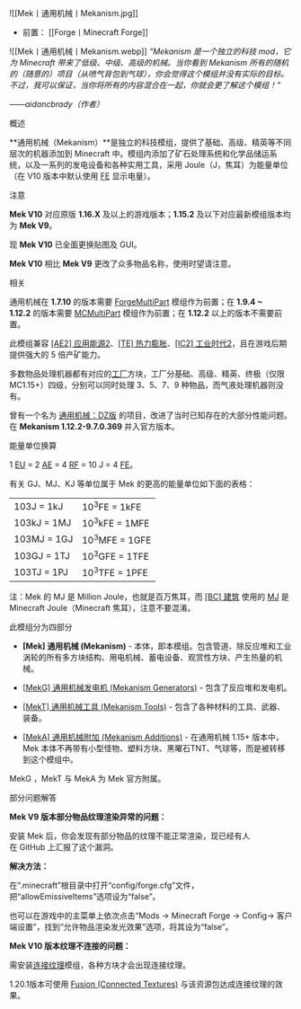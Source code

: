![[Mek丨通用机械丨Mekanism.jpg]]
- 前置：
 [[Forge丨Minecraft Forge]]

![[Mek丨通用机械丨Mekanism.webp]]
_“Mekanism 是一个独立的科技 mod，它为 Minecraft 带来了低级、中级、高级的机械。当你看到 Mekanism 所有的随机的（随意的）项目（从喷气背包到气球），你会觉得这个模组并没有实际的目标。不过，我可以保证，当你将所有的内容混合在一起，你就会更了解这个模组！”_

_——aidancbrady（作者）_

概述

**通用机械（Mekanism）**是独立的科技模组，提供了基础、高级、精英等不同层次的机器添加到 Minecraft 中。模组内添加了矿石处理系统和化学品储运系统，以及一系列的发电设备和各种实用工具，采用 Joule（J，焦耳）为能量单位（在 V10 版本中默认使用 [FE](https://www.mcmod.cn/item/334421.html "Forge Energy") 显示电量）。

注意

**Mek V10** 对应原版 **1.16.X** 及以上的游戏版本；**1.15.2** 及以下对应最新模组版本均为 **Mek V9**。

现 **Mek V10** 已全面更换贴图及 GUI。

**Mek V10** 相比 **Mek V9** 更改了众多物品名称，使用时望请注意。

相关

通用机械在 **1.7.10** 的版本需要 [ForgeMultiPart](https://www.mcmod.cn/class/627.html) 模组作为前置；在 **1.9.4 ~ 1.12.2** 的版本需要 [MCMultiPart](https://www.mcmod.cn/class/685.html) 模组作为前置；在 **1.12.2** 以上的版本不需要前置。

此模组兼容 [[AE2] 应用能源2](https://www.mcmod.cn/class/260.html "Applied Energistics 2")、[[TE] 热力膨胀](https://www.mcmod.cn/class/576.html "Thermal Expansion")、[[IC2] 工业时代2](https://www.mcmod.cn/class/2.html "Industrial Craft 2")，且在游戏后期提供强大的 5 倍产矿能力。

多数物品处理机器都有对应的[工厂](https://www.mcmod.cn/item/447588.html "Factory")方块，工厂分基础、高级、精英、终极（仅限 MC1.15+）四级，分别可以同时处理 3、5、7、9 种物品，而气液处理机器则没有。

曾有一个名为 [通用机械：DZ版](https://www.mcmod.cn/class/1600.html "Mekanica") 的项目，改进了当时已知存在的大部分性能问题。在 **Mekanism 1.12.2-9.7.0.369** 并入官方版本。

能量单位换算

1 [EU](https://www.mcmod.cn/item/303102.html "Energy Unit") = 2 [AE](https://www.mcmod.cn/item/366571.html "AE能量") = 4 [RF](https://www.mcmod.cn/item/311488.html "Redstone Flux") = 10 J = 4 [FE](https://www.mcmod.cn/item/334421.html "Forge Energy")。

有关 GJ、MJ、KJ 等单位属于 Mek 的更高的能量单位如下面的表格：

|             |                          |
| ----------- | ------------------------ |
| 103J = 1kJ  | 10<sup>3</sup>FE = 1kFE  |
| 103kJ = 1MJ | 10<sup>3</sup>kFE = 1MFE |
| 103MJ = 1GJ | 10<sup>3</sup>MFE = 1GFE |
| 103GJ = 1TJ | 10<sup>3</sup>GFE = 1TFE |
| 103TJ = 1PJ | 10<sup>3</sup>TFE = 1PFE |

注：Mek 的 MJ 是 Million Joule，也就是百万焦耳，而 [[BC] 建筑](https://www.mcmod.cn/class/4.html "BuildCraft") 使用的 [MJ](https://www.mcmod.cn/item/673458.html "Minecraft Joule") 是 Minecraft Joule（Minecraft 焦耳），注意不要混淆。

此模组分为四部分

- **[Mek] 通用机械 (Mekanism)** - 本体，即本模组。包含管道、除反应堆和工业涡轮的所有多方块结构、用电机械、蓄电设备、观赏性方块、产生热量的机械。
    
- [[MekG] 通用机械发电机 (Mekanism Generators)](https://www.mcmod.cn/class/1323.html "[MekG] 通用机械发电机 (Mekanism Generators)") - 包含了反应堆和发电机。  
    
- [[MekT] 通用机械工具 (Mekanism Tools)](https://www.mcmod.cn/class/1615.html "[MekT] 通用机械工具 (Mekanism Tools)") - 包含了各种材料的工具、武器、装备。
    
- [[MekA] 通用机械附加 (Mekanism Additions)](https://www.mcmod.cn/class/2437.html "[MekA] 通用机械附加 (Mekanism Additions)") - 在通用机械 1.15+ 版本中，Mek 本体不再带有小型怪物、塑料方块、黑曜石TNT、气球等，而是被转移到这个模组中。
    

MekG ，MekT 与 MekA 为 Mek 官方附属。

部分问题解答

**Mek V9 版本部分物品纹理渲染异常的问题：**  

安装 Mek 后，你会发现有部分物品的纹理不能正常渲染，现已经有人在 GitHub 上汇报了这个漏洞。

**解决方法：**  

在“.minecraft”根目录中打开“config/forge.cfg”文件，把“allowEmissiveItems”选项设为“false”。

也可以在游戏中的主菜单上依次点击“Mods -> Minecraft Forge -> Config-> 客户端设置”，找到“允许物品渲染发光效果”选项，将其设为“false”。

**Mek V10 版本纹理不连接的问题：**

需安装[连接纹理](https://www.mcmod.cn/class/837.html "ConnectedTexturesMod")模组，各种方块才会出现连接纹理。

1.20.1版本可使用 [Fusion (Connected Textures)](https://www.mcmod.cn/class/11194.html "Fusion (Connected Textures)") 与该资源包达成连接纹理的效果。